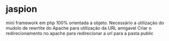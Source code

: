 jaspion
=======

mini framework em php 100% orientada a objeto.
Necessário a utilização do mudolo de rewrtite do Apache para utilização da URL amigavel
Criar o redirecionamento no apache para redirecionar a url para a pasta public
